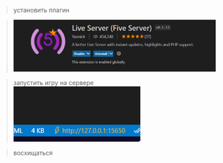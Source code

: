 > установить плагин

> ![Плагин](https://github.com/OlegSMI/GameBagel/blob/main/SOURCE/1.png)

> запустить игру на сервере
> ![Запуск](https://github.com/OlegSMI/GameBagel/blob/main/SOURCE/2.png)

> восхищаться
